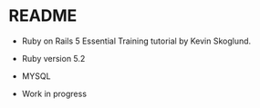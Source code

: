 # README

* Ruby on Rails 5 Essential Training tutorial by Kevin Skoglund.

* Ruby version 5.2

* MYSQL


* Work in progress